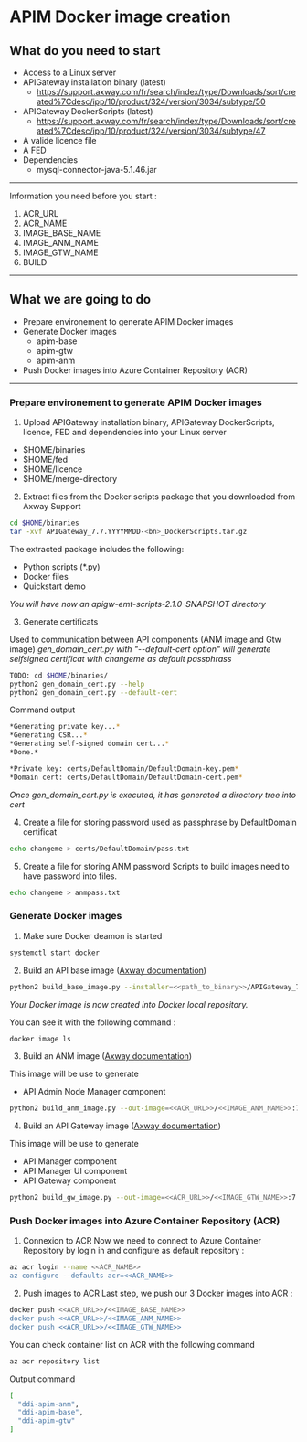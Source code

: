 # APIM Docker image creation

## What do you need to start
- Access to a Linux server
- APIGateway installation binary (latest)
    - https://support.axway.com/fr/search/index/type/Downloads/sort/created%7Cdesc/ipp/10/product/324/version/3034/subtype/50
- APIGateway DockerScripts (latest)
    - https://support.axway.com/fr/search/index/type/Downloads/sort/created%7Cdesc/ipp/10/product/324/version/3034/subtype/47
- A valide licence file
- A FED
- Dependencies
    - mysql-connector-java-5.1.46.jar

*********************

Information you need before you start : 
1. ACR_URL
2. ACR_NAME
3. IMAGE_BASE_NAME
4. IMAGE_ANM_NAME
5. IMAGE_GTW_NAME
6. BUILD
*********************

## What we are going to do
- Prepare environement to generate APIM Docker images
- Generate Docker images
    - apim-base
    - apim-gtw
    - apim-anm
- Push Docker images into Azure Container Repository (ACR)

*********************

### Prepare environement to generate APIM Docker images
1. Upload APIGateway installation binary, APIGateway DockerScripts, licence, FED and dependencies into your Linux server
- $HOME/binaries
- $HOME/fed
- $HOME/licence
- $HOME/merge-directory

2. Extract files from the Docker scripts package that you downloaded from Axway Support
``` Bash
cd $HOME/binaries
tar -xvf APIGateway_7.7.YYYYMMDD-<bn>_DockerScripts.tar.gz
```
The extracted package includes the following:
- Python scripts (*.py)
- Docker files
- Quickstart demo

*You will have now an apigw-emt-scripts-2.1.0-SNAPSHOT directory*

3. Generate certificats

Used to communication between API components (ANM image and Gtw image)
*gen_domain_cert.py with "--default-cert option" will generate selfsigned certificat with changeme as default passphrass*
``` Bash
TODO: cd $HOME/binaries/ 
python2 gen_domain_cert.py --help
python2 gen_domain_cert.py --default-cert
```
Command output 
``` Bash
*Generating private key...*
*Generating CSR...*
*Generating self-signed domain cert...*
*Done.*

*Private key: certs/DefaultDomain/DefaultDomain-key.pem*
*Domain cert: certs/DefaultDomain/DefaultDomain-cert.pem*
```
*Once gen_domain_cert.py is executed, it has generated a directory tree into cert*


4. Create a file for storing password used as passphrase by DefaultDomain certificat

``` Bash
echo changeme > certs/DefaultDomain/pass.txt
```

5. Create a file for storing ANM password
Scripts to build images need to have password into files.

``` Bash
echo changeme > anmpass.txt
```

### Generate Docker images
1. Make sure Docker deamon is started

``` Bash
systemctl start docker
```

2. Build an API base image ([Axway documentation](https://docs.axway.com/bundle/axway-open-docs/page/docs/apim_installation/apigw_containers/docker_script_baseimage/index.html))

``` Bash
python2 build_base_image.py --installer=<<path_to_binary>>/APIGateway_7.7.20200330_Install_linux-x86-64_BN3.run --os="centos7" --out-image <<ACR_URL>>/<<IMAGE_BASE_NAME>>:7.7-<<BUILD>>
```
*Your Docker image is now created into Docker local repository.*

You can see it with the following command :
``` Bash
docker image ls
```

3. Build an ANM image ([Axway documentation](https://docs.axway.com/bundle/axway-open-docs/page/docs/apim_installation/apigw_containers/docker_script_anmimage/index.html))

This image will be use to generate 
- API Admin Node Manager component

``` Bash
python2 build_anm_image.py --out-image=<<ACR_URL>>/<<IMAGE_ANM_NAME>>:7.7-<<BUILD>> --parent-image <<ACR_URL>>/<<IMAGE_BASE_NAME>>:7.7-<<BUILD>> --domain-cert certs/DefaultDomain/DefaultDomain-cert.pem --domain-key certs/DefaultDomain/DefaultDomain-key.pem --domain-key-pass-file certs/DefaultDomain/pass.txt --license <<FULL_PATH_TO_YOUR_LICENCE.lic>> --anm-username=admin --anm-pass-file=anmpass.txt
```

4. Build an API Gateway image ([Axway documentation](https://docs.axway.com/bundle/axway-open-docs/page/docs/apim_installation/apigw_containers/docker_script_gwimage/index.html))

This image will be use to generate 
- API Manager component
- API Manager UI component
- API Gateway component

``` Bash
python2 build_gw_image.py --out-image=<<ACR_URL>>/<<IMAGE_GTW_NAME>>:7.7-<<BUILD>> --parent-image <<ACR_URL>>/<<IMAGE_BASE_NAME>>:7.7-<<BUILD>> --domain-cert certs/DefaultDomain/DefaultDomain-cert.pem --domain-key certs/DefaultDomain/DefaultDomain-key.pem --domain-key-pass-file certs/DefaultDomain/pass.txt --license <<full_path_to_your_license.lic>> --group-id default --merge-dir /home/centos/merge-directory/apigateway --fed <<full_path_to_your_fed>>
```
### Push Docker images into Azure Container Repository (ACR)
1. Connexion to ACR
Now we need to connect to Azure Container Repository by login in and configure as default repository :
``` Bash
az acr login --name <<ACR_NAME>>
az configure --defaults acr=<<ACR_NAME>>
```

2. Push images to ACR
Last step, we push our 3 Docker images into ACR :
``` Bash
docker push <<ACR_URL>>/<<IMAGE_BASE_NAME>>
docker push <<ACR_URL>>/<<IMAGE_ANM_NAME>>
docker push <<ACR_URL>>/<<IMAGE_GTW_NAME>>
```

You can check container list on ACR with the following command 
``` Bash
az acr repository list
```

Output command
``` Bash
[
  "ddi-apim-anm",
  "ddi-apim-base",
  "ddi-apim-gtw"
]
```
